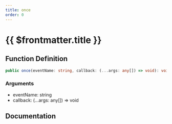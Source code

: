 ```yaml
---
title: once
order: 0
---
```


# {{ $frontmatter.title }}

## Function Definition

```ts
public once(eventName: string, callback: (...args: any[]) => void): void;
```

### Arguments

* eventName: string
* callback: (...args: any[]) =\> void

## Documentation

<!--@include: ./parts/once.md-->

